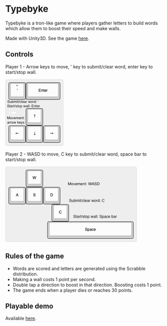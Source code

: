 # Typebyke
Typebyke is a tron-like game where players gather letters to build words which allow them to boost their speed and make walls.

Made with Unity3D. See the game [here](https://www.youtube.com/watch?v=Rmqah9-04WE).

## Controls
Player 1 - Arrow keys to move, ' key to submit/clear word, enter key to start/stop wall.

![Player 1 controls](https://github.com/jminjie/typebike/blob/master/keyboard-layout-2.png)

Player 2 - WASD to move, C key to submit/clear word, space bar to start/stop wall.

![Player 1 controls](https://github.com/jminjie/typebike/blob/master/keyboard-layout.png)

## Rules of the game
* Words are scored and letters are generated using the Scrabble distribution.
* Making a wall costs 1 point per second.
* Double tap a direction to boost in that direction. Boosting costs 1 point.
* The game ends when a player dies or reaches 30 points.

## Playable demo
Available [here](https://jminjie.github.io/typebyke-demo/).
